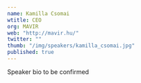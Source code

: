 ```yaml
---
name: Kamilla Csomai
wtitle: CEO
org: MAVIR
web: "http://mavir.hu/"
twitter: ""
thumb: "/img/speakers/kamilla_csomai.jpg"
published: true
---
```



Speaker bio to be confirmed
